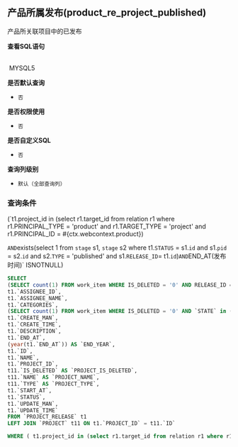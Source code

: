 ## 产品所属发布(product_re_project_published) <!-- {docsify-ignore-all} -->

产品所关联项目中的已发布

<p class="panel-title"><b>查看SQL语句</b></p>
<br>

<el-row>
&nbsp;<el-tag @click="MYSQL5 = true">MYSQL5</el-tag>
</el-row>

<br>
<p class="panel-title"><b>是否默认查询</b></p>

* `否`

<p class="panel-title"><b>是否权限使用</b></p>

* `否`

<p class="panel-title"><b>是否自定义SQL</b></p>

* `否`

<p class="panel-title"><b>查询列级别</b></p>

* `默认（全部查询列）`



### 查询条件

(`t1.project_id in (select r1.target_id from relation r1 where r1.PRINCIPAL_TYPE = 'product' and r1.TARGET_TYPE = 'project' and r1.PRINCIPAL_ID = #{ctx.webcontext.product})

` AND `exists(select 1 from `stage` s1, `stage` s2 where t1.`STATUS`  = s1.`id` and s1.`pid` = s2.`id` and s2.`TYPE` = 'published' and s1.`RELEASE_ID`= t1.`id`)` AND `END_AT(发布时间)` ISNOTNULL)





<el-dialog v-model="MYSQL5" title="MYSQL5">

```sql
SELECT
(SELECT count(1) FROM work_item WHERE IS_DELETED = '0' AND RELEASE_ID = t1.`ID`) AS `ALL_WORK_ITEMS`,
t1.`ASSIGNEE_ID`,
t1.`ASSIGNEE_NAME`,
t1.`CATEGORIES`,
(SELECT count(1) FROM work_item WHERE IS_DELETED = '0' AND `STATE` in (select ID from work_item_state where TYPE = 'completed') AND RELEASE_ID = t1.`ID`) AS `COMPLETED_WORK_ITEMS`,
t1.`CREATE_MAN`,
t1.`CREATE_TIME`,
t1.`DESCRIPTION`,
t1.`END_AT`,
(year(t1.`END_AT`)) AS `END_YEAR`,
t1.`ID`,
t1.`NAME`,
t1.`PROJECT_ID`,
t11.`IS_DELETED` AS `PROJECT_IS_DELETED`,
t11.`NAME` AS `PROJECT_NAME`,
t11.`TYPE` AS `PROJECT_TYPE`,
t1.`START_AT`,
t1.`STATUS`,
t1.`UPDATE_MAN`,
t1.`UPDATE_TIME`
FROM `PROJECT_RELEASE` t1 
LEFT JOIN `PROJECT` t11 ON t1.`PROJECT_ID` = t11.`ID` 

WHERE ( t1.project_id in (select r1.target_id from relation r1 where r1.PRINCIPAL_TYPE = 'product' and r1.TARGET_TYPE = 'project' and r1.PRINCIPAL_ID = #{ctx.webcontext.product})  AND  exists(select 1 from `stage` s1, `stage` s2 where t1.`STATUS`  = s1.`id` and s1.`pid` = s2.`id` and s2.`TYPE` = 'published' and s1.`RELEASE_ID`= t1.`id`)  AND  t1.`END_AT` IS NOT NULL )
```

</el-dialog>

<script>
 const { createApp } = Vue
  createApp({
    data() {
      return {
                MYSQL5 : false
        
      }
    },
    methods: {
    }
  }).use(ElementPlus).mount('#app')
</script>